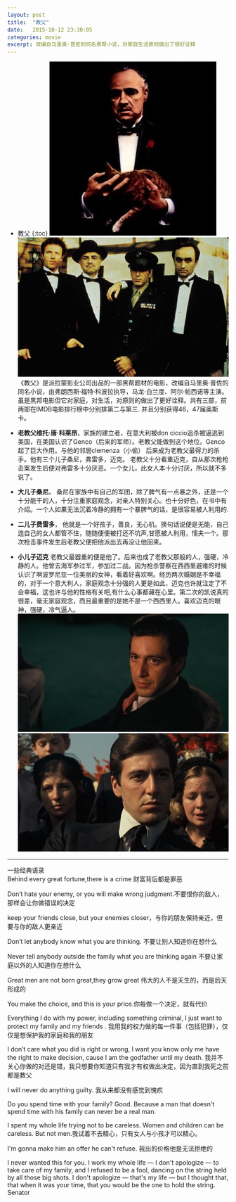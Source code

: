 ```yaml
---
layout: post
title:  "教父"
date:   2015-10-12 23:30:05
categories: movie
excerpt: 改编自马里奥·普佐的同名黑帮小说，对家庭生活原则做出了很好诠释
---
```

* 教父
{:toc}
![海报](/images/thegodfathe_2.jpg)![父子](/images/thegodfathe_1r.jpg)  
《教父》是派拉蒙影业公司出品的一部黑帮题材的电影，改编自马里奥·普佐的同名小说，由弗朗西斯·福特·科波拉执导，马龙·白兰度、阿尔·帕西诺等主演。虽是黑邦电影但它对家庭，对生活，对原则的做出了更好诠释。共有三部，前两部在IMDB电影排行榜中分别排第二与第三. 并且分别获得46，47届奥斯卡。



* **老教父维托·唐·科莱昂**，家族的建立者，在意大利被don ciccio追杀被逼逃到美国，在美国认识了Genco（后来的军师）。老教父能做到这个地位。Genco起了巨大作用。与他的邻居clemenza（小偷） 后来成为老教父最得力的杀手。他有三个儿子桑尼，弗雷多，迈克。 老教父十分看重迈克，自从那次枪枪击案发生后便对弗雷多十分厌恶。一个女儿，此女人本十分讨厌，所以就不多说了。
* **大儿子桑尼**。 桑尼在家族中有自己的军团，除了脾气有一点暴之外，还是一个十分能干的人，十分注重家庭观念，对亲人特别关心。也十分好色，在书中有介绍。一个人如果无法沉着冷静的拥有一个暴脾气的话，是很容易被人利用的. 
* **二儿子费雷多**， 他就是一个好孩子，善良，无心机。换句话说便是无能，自己连自己的女人都管不住，随随便便被打还不坑声,甘愿被人利用，懦夫一个。那次枪击事件发生后老教父便把他派出去再没让他回来。
* **小儿子迈克** 老教父最器重的便是他了。后来也成了老教父那般的人，强硬，冷静的人。他曾去海军参过军，参加过二战。因为枪杀警察在西西里避难的时候认识了啊波罗尼亚一位美丽的女神，看着好喜欢啊。经历两次婚姻是不幸福的，对于一个意大利人，家庭观念十分强的人更是如此，迈克也许就注定了不会幸福，这也许与他的性格有关吧,有什么心事都藏在心里。第二次的凯说真的很差，毫无家庭观念，而且最重要的是她不是一个西西里人。喜欢迈克的眼神，强硬，冷气逼人。   
![迈克1](/images/thegodfathe_5.jpg)![迈克2](/images/thegodfathe_7.jpg)

---

一些经典语录  
Behind every great fortune,there is a crime 财富背后都是罪恶

Don’t hate your enemy, or you will make wrong judgment.不要恨你的敌人，那样会让你做错误的决定

keep your friends close, but your enemies closer，与你的朋友保持亲近，但要与你的敌人更亲近

Don’t let anybody know what you are thinking. 不要让别人知道你在想什么

Never tell anybody outside the family what you are thinking again 不要让家庭以外的人知道你在想什么

Great men are not born great,they grow great 伟大的人不是天生的，而是后天形成的

You make the choice, and this is your price.你每做一个决定，就有代价

Everything I do with my power, including something criminal, I just want to protect my family and my friends .
我用我的权力做的每一件事（包括犯罪），仅仅是想保护我的家庭和我的朋友

I don’t care what you did is right or wrong, I want you know only me have the right to make decision, cause I am the godfather until my death.  我并不关心你做的对还是错，我只想要你知道只有我才有权做出决定，因为直到我死之前都是教父

I will never do anything guilty. 我从来都没有感觉到愧疚

Do you spend time with your family? Good. Because a man that doesn't spend time with his family can never be a real man.  

I spent my whole life trying not to be careless. Women and children can be careless. But not men.我试着不去精心，只有女人与小孩才可以精心。

I'm gonna make him an offer he can't refuse. 我出的价格他是无法拒绝的

I never wanted this for you. I work my whole life — I don't apologize — to take care of my family, and I refused to be a fool, dancing on the string held by all those big shots. I don't apologize — that's my life — but I thought that, that when it was your time, that you would be the one to hold the string. Senator 


